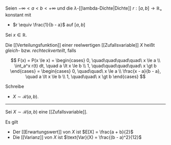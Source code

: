 Seien $-\infty \lt a \lt b \lt +\infty$ und die $\lambda$-[[lambda-Dichte|Dichte]] $r : [a, b] \to \mathbb{R}_+$ konstant mit
- $r \equiv \frac{1}{b - a}$ auf $[a, b]$

Sei $x \in \mathbb{R}$.

Die [[Verteilungsfunktion]] einer reelwertigen [[Zufallsvariable]] $X$ heißt *gleich-* bzw. *rechteckverteilt*, falls

$$
	F(x) = P(x \le x) = \begin{cases}
		0, \quad\quad\quad\quad\ x \le a \\
		\int_a^x r(t) dt, \quad a \lt x \le b \\
		1, \quad\quad\quad\quad\ x \gt b
	\end{cases} = \begin{cases}
		0, \quad\quad\ x \le a \\
		\frac{x - a}{b - a}, \quad a \lt x \le b \\
		1, \quad\quad\ x \gt b
	\end{cases}
$$

Schreibe
- $X \sim \mathcal{R}(a, b)$.

---

Sei $X \sim \mathcal{R}(a, b)$ eine [[Zufallsvariable]].

Es gilt
- Der [[Erwartungswert]] von $X$ ist $E[X] = \frac{a + b}{2}$
- Die [[Varianz]] von $X$ ist $\text{Var}(X) = \frac{(b - a)^2}{12}$